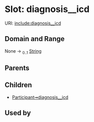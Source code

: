 
# Slot: diagnosis__icd




URI: [include:diagnosis__icd](https://w3id.org/include/diagnosis__icd)


## Domain and Range

None &#8594;  <sub>0..1</sub> [String](types/String.md)

## Parents


## Children

 *  [Participant➞diagnosis__icd](Participant_diagnosis__icd.md)

## Used by

